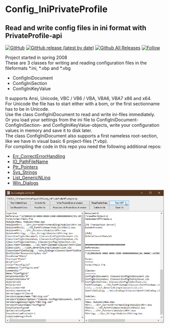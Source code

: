 # Config_IniPrivateProfile  
## Read and write config files in ini format with PrivateProfile-api  

[![GitHub](https://img.shields.io/github/license/OlimilO1402/Config_IniPrivateProfile?style=plastic)](https://github.com/OlimilO1402/Config_IniPrivateProfile/blob/master/LICENSE) 
[![GitHub release (latest by date)](https://img.shields.io/github/v/release/OlimilO1402/Config_IniPrivateProfile?style=plastic)](https://github.com/OlimilO1402/Config_IniPrivateProfile/releases/latest) 
[![Github All Releases](https://img.shields.io/github/downloads/OlimilO1402/Config_IniPrivateProfile/total.svg)](https://github.com/OlimilO1402/Config_IniPrivateProfile/releases/download/v1.11.22/ConfigIni_v22.12.10.zip) 
[![Follow](https://img.shields.io/github/followers/OlimilO1402.svg?style=social&label=Follow&maxAge=2592000)](https://github.com/OlimilO1402/Config_IniPrivateProfile/watchers) 

Project started in spring 2008  
These are 3 classes for writing and reading configuration files in the fileformats *.ini, *.vbp and *.vbg
* ConfigIniDocument 
* ConfigIniSection 
* ConfigIniKeyValue 
  
It supports Ansi, Unicode, VBC / VB6 / VBA, VBA6, VBA7 x86 and x64.  
For Unicode the file has to start either with a bom, or the first sectionname has to be in Unicode.  
Use the class ConfigIniDocument to read and write ini-files immediately.  
Or you load your settings from the ini file to ConfigIniDocument- ConfigIniSection- and ConfigIniKeyValue-objects, write your configuration values in memory and save it to disk later.  
The class ConfigIniDocument also supports a first nameless root-section, like we have in visual basic 6 project-files (*.vbp).  
For compiling the code in this repo you need the following additional repos:  
* [Err_CorrectErrorHandling](https://github.com/OlimilO1402/Err_CorrectErrorHandling)  
* [IO_PathFileName](https://github.com/OlimilO1402/IO_PathFileName)  
* [Ptr_Pointers](https://github.com/OlimilO1402/Ptr_Pointers)  
* [Sys_Strings](https://github.com/OlimilO1402/Sys_Strings)  
* [List_GenericNLinq](https://github.com/OlimilO1402/List_GenericNLinq)  
* [Win_Dialogs](https://github.com/OlimilO1402/Win_Dialogs)  

![ConfigIni Image](Resources/ConfigIni.png "ConfigIni Image")
